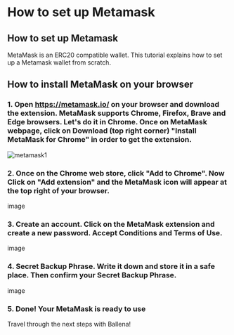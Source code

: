 # How to set up Metamask

## How to set up Metamask

MetaMask is an ERC20 compatible wallet. This tutorial explains how to set up a Metamask wallet from scratch. 

## How to install MetaMask on your browser <a id="how-to-install-MetaMask-on-your-browser"></a>

### 1. Open https://metamask.io/ on your browser and download the extension. MetaMask supports Chrome, Firefox, Brave and Edge browsers. Let's do it in Chrome. Once on MetaMask webpage, click on Download (top right corner) "Install MetaMask for Chrome" in order to get the extension.

![metamask1](https://user-images.githubusercontent.com/79335891/108596858-f6016d80-7387-11eb-882a-27549af78ccf.png)

### 2. Once on the Chrome web store, click "Add to Chrome". Now Click on "Add extension" and the MetaMask icon will appear at the top right of your browser.

image

### 3. Create an account. Click on the MetaMask extension and create a new password. Accept Conditions and Terms of Use.

image

### 4. Secret Backup Phrase. Write it down and store it in a safe place. Then confirm your Secret Backup Phrase.

image

### 5. Done! Your MetaMask is ready to use

Travel through the next steps with Ballena!
